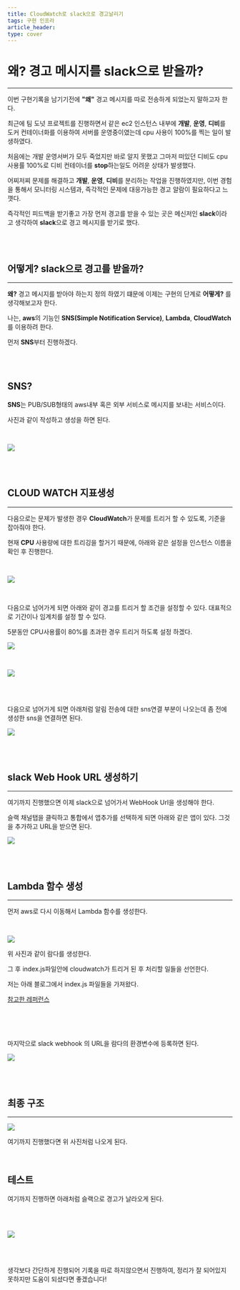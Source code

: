 ```yaml
---
title: CloudWatch로 slack으로 경고날리기
tags: 구현 인프라
article_header:
type: cover
---
```


# 왜? 경고 메시지를 slack으로 받을까?

---

이번 구현기록을 남기기전에 **"왜"** 경고 메시지를 따로 전송하게 되었는지 말하고자 한다.

최근에 팀 도넛 프로젝트를 진행하면서 같은 ec2 인스턴스 내부에 **개발**, **운영**, **디비**를 도커 컨테이너화를 이용하여
서버를 운영중이였는데 cpu 사용이 100%를 찍는 일이 발생하였다.

처음에는 개발 운영서버가 모두 죽었지만 바로 알지 못했고
그마저 떠있던 디비도 cpu 사용률 100%로 디비 컨테이너를 **stop**하는일도 어려운 상태가 발생했다.

어찌저찌 문제를 해결하고 **개발**, **운영**, **디비**를 분리하는 작업을 진행하였지만, 이번 경험을 통해서 모니터링 시스템과,
즉각적인 문제에 대응가능한 경고 알람이 필요하다고 느꼇다.

즉각적인 피드백을 받기좋고 가장 먼저 경고를 받을 수 있는 곳은 메신저인 **slack**이라고 생각하여 **slack**으로 경고 메시지를 받기로 했다.

<br><br>

## 어떻게? slack으로 경고를 받을까?

---

**왜?** 경고 메시지를 받아야 하는지 정의 하였기 떄문에 이제는 구현의 단계로 **어떻게?** 를 생각해보고자 한다.

나는, **aws**의 기능인 **SNS(Simple Notification Service)**, **Lambda**, **CloudWatch**를 이용하려 한다.

먼저 **SNS**부터 진행하겠다.

<br>
<br>

## SNS?

**SNS**는 PUB/SUB형태의 aws내부 혹은 외부 서비스로 메시지를 보내는 서비스이다.

사진과 같이 작성하고 생성을 하면 된다.

<br>

![](https://raw.githubusercontent.com/jickDo/picture/master/Infra/slack알람/sns.png)

<br>
<br>

## CLOUD WATCH 지표생성

---

다음으로는 문제가 발생한 경우 **CloudWatch**가 문제를 트리거 할 수 있도록, 기준을 잡아줘야 한다.

현재 **CPU** 사용량에 대한 트리깅을 할거기 때문에, 아래와 같은 설정을 인스턴스 이름을 확인 후 진행한다.

<br>

![](https://raw.githubusercontent.com/jickDo/picture/master/Infra/slack알람/cloudwatch.png)

<br>

다음으로 넘어가게 되면 아래와 같이 경고를 트리거 할 조건을 설정할 수 있다. 대표적으로 기간이나 임계치를 설정 할 수 있다.

5분동안 CPU사용률이 80%를 초과한 경우 트리거 하도록 설정 하겠다.

![](https://raw.githubusercontent.com/jickDo/picture/master/Infra/slack알람/condition2.png)


<br>

![](https://raw.githubusercontent.com/jickDo/picture/master/Infra/slack알람/condition.png)


<br>
<br>

다음으로 넘어가게 되면 아래처럼 알림 전송에 대한 sns연결 부분이 나오는데 좀 전에 생성한 sns을 연결하면 된다.

![](https://raw.githubusercontent.com/jickDo/picture/master/Infra/slack알람/connection.png)


<br>
<br>

## slack Web Hook URL 생성하기

---

여기까지 진행했으면 이제 slack으로 넘어가서 WebHook Url을 생성해야 한다.

슬랙 채널탭을 클릭하고 통합에서 앱추가를 선택하게 되면 아래와 같은 앱이 있다. 그것을 추가하고 URL을 받으면 된다.

![](https://raw.githubusercontent.com/jickDo/picture/master/Infra/slack알람/webhook.png)

<br>
<br>

## Lambda 함수 생성

---

먼저 aws로 다시 이동해서 Lambda 함수를 생성한다.

<br>

![](https://raw.githubusercontent.com/jickDo/picture/master/Infra/slack알람/lambda.png)

위 사진과 같이 람다를 생성한다.

그 후 index.js파일안에 cloudwatch가 트리거 된 후 처리할 일들을 선언한다.

저는 아래 블로그에서 index.js 파일들을 가져왔다.

[참고한 레퍼런스](https://diddl.tistory.com/184#toc-SNS(Simple%20Notification%20Service)%20%EC%A3%BC%EC%A0%9C%20%EC%83%9D%EC%84%B1)

<br>
<br>
<br>

마지막으로 slack webhook 의 URL을 람다의 환경변수에 등록하면 된다.

![](https://raw.githubusercontent.com/jickDo/picture/master/Infra/slack알람/state.png)

<br>
<br>

## 최종 구조

---

![](https://raw.githubusercontent.com/jickDo/picture/master/Infra/slack알람/final.png)

여기까지 진행했다면 위 사진처럼 나오게 된다.

<br>

## 테스트

여기까지 진행하면 아래처럼 슬랙으로 경고가 날라오게 된다.

<br>
<br>

![](https://raw.githubusercontent.com/jickDo/picture/master/Infra/slack알람/test.png)

<br>
<br>

생각보다 간단하게 진행되어 기록을 따로 하지않으면서 진행하여, 정리가 잘 되어있지 못하지만 도움이 되셨다면 좋겠습니다!
